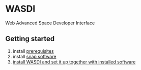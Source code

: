 # WASDI

Web Advanced Space Developer Interface

## Getting started

1. install [prerequisites](./prerequisites.md)
1. install [snap software](./snap.md)
1. [install WASDI and set it up together with installed software](./setupWasdi.md)